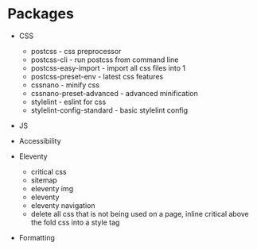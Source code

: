 # Packages

- CSS
    - postcss - css preprocessor
    - postcss-cli - run postcss from command line
    - postcss-easy-import - import all css files into 1
    - postcss-preset-env - latest css features
    - cssnano - minify css
    - cssnano-preset-advanced - advanced minification
    - stylelint - eslint for css
    - stylelint-config-standard - basic stylelint config
- JS
- Accessibility
- Eleventy
    - critical css
    - sitemap
    - eleventy img
    - eleventy
    - eleventy navigation
    - delete all css that is not being used on a page, inline critical above the fold css into a style tag

- Formatting
